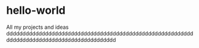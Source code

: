 # hello-world
All my projects and ideas
dddddddddddddddddddddddddddddddddddddddddddddddddddddddddddddddddddddddddddddddddddddddddddd
